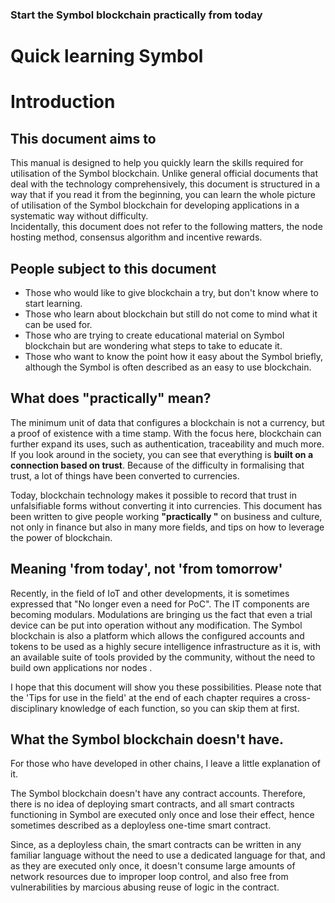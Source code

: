 ### Start the Symbol blockchain practically from today

# Quick learning Symbol

# Introduction

## This document aims to

This manual is designed to help you quickly learn the skills required for utilisation of the Symbol blockchain. Unlike general official documents that deal with the technology comprehensively, this document is structured in a way that if you read it from the beginning, you can learn the whole picture of utilisation of the Symbol blockchain for developing applications in a systematic way without difficulty.  
Incidentally, this document does not refer to the following matters, the node hosting method, consensus algorithm and incentive rewards.  

## People subject to this document

- Those who would like to give blockchain a try, but don't know where to start learning.
- Those who learn about blockchain but still do not come to mind what it can be used for.
- Those who are trying to create educational material on Symbol blockchain but are wondering what steps to take to educate it.
- Those who want to know the point how it easy about the Symbol briefly, although the Symbol is often described as an easy to use blockchain.

## What does "practically" mean?

The minimum unit of data that configures a blockchain is not a currency, but a proof of existence with a time stamp. With the focus here, blockchain can further expand its uses, such as authentication, traceability and much more. If you look around in the society, you can see that everything is **built on a connection based on trust**. Because of the difficulty in formalising that trust, a lot of things have been converted to currencies.

Today, blockchain technology makes it possible to record that trust in unfalsifiable forms without converting it into currencies. This document has been written to give people working  **"practically "** on business and culture, not only in finance but also in many more fields, and tips on how to leverage the power of blockchain.  

## Meaning 'from today', not 'from tomorrow'
Recently, in the field of IoT and other developments, it is sometimes expressed that "No longer even a need for PoC". The IT components are becoming modulars. Modulations are bringing us the fact that even a trial device can be put into operation without any modification.
The Symbol blockchain is also a platform which allows the configured accounts and tokens to be used as a highly secure intelligence infrastructure as it is, with an available suite of tools provided by the community, without the need to build own applications nor nodes .  

I hope that this document will show you these possibilities. Please note that the 'Tips for use in the field' at the end of each chapter requires a cross-disciplinary knowledge of each function, so you can skip them at first.  

## What the Symbol blockchain doesn't have.

For those who have developed in other chains, I leave a little explanation of it.

The Symbol blockchain doesn't have any contract accounts. Therefore, there is no idea of deploying smart contracts, and all smart contracts functioning in Symbol are executed only once and lose their effect, hence sometimes described as a deployless one-time smart contract.  

Since, as a deployless chain, the smart contracts can be written in any familiar language without the need to use a dedicated language for that, and as they are executed only once, it doesn't consume large amounts of network resources due to improper loop control, and also free from vulnerabilities by marcious abusing reuse of logic in the contract.   
